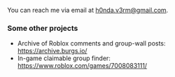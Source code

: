 You can reach me via email at h0nda.v3rm@gmail.com.

### Some other projects
- Archive of Roblox comments and group-wall posts: https://archive.burgs.io/
- In-game claimable group finder: https://www.roblox.com/games/7008083111/

